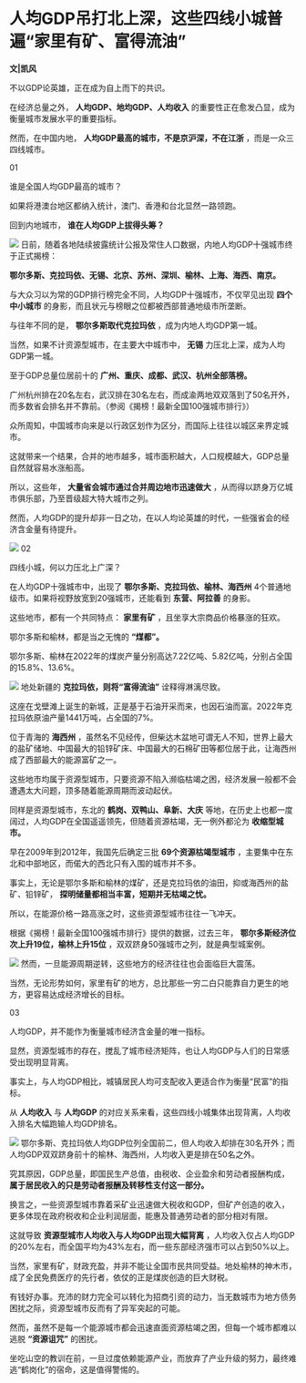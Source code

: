 # 人均GDP吊打北上深，这些四线小城普遍“家里有矿、富得流油”

**文|凯风**

不以GDP论英雄，正在成为自上而下的共识。

在经济总量之外， **人均GDP、地均GDP、人均收入** 的重要性正在愈发凸显，成为衡量城市发展水平的重要指标。

然而，在中国内地， **人均GDP最高的城市，不是京沪深，不在江浙** ，而是一众三四线城市。

01

谁是全国人均GDP最高的城市？

如果将港澳台地区都纳入统计，澳门、香港和台北显然一路领跑。

回到内地城市， **谁在人均GDP上拔得头筹？**

![](https://inews.gtimg.com/om_bt/O15n08d9lOLicw4RjielVf7mOjikkTAdqpqqUBHjbDFdgAA/1000)
日前，随着各地陆续披露统计公报及常住人口数据，内地人均GDP十强城市终于正式揭榜：

**鄂尔多斯、克拉玛依、无锡、北京、苏州、深圳、榆林、上海、海西、南京。**

与大众习以为常的GDP排行榜完全不同，人均GDP十强城市，不仅罕见出现 **四个中小城市** 的身影，而且状元与榜眼之位都被西部普通地级市所垄断。

与往年不同的是， **鄂尔多斯取代克拉玛依** ，成为内地人均GDP第一城。

当然，如果不计资源型城市，在主要大中城市中， **无锡** 力压北上深，成为人均GDP第一城。

至于GDP总量位居前十的 **广州、重庆、成都、武汉、杭州全部落榜。**

广州杭州排在20名左右，武汉排在30名左右，而成渝两地双双落到了50名开外，而多数省会排名并不靠前。（参阅《揭榜！最新全国100强城市排行》）

众所周知，中国城市向来是以行政区划作为区分，而国际上往往以城区来界定城市。

这就带来一个结果，合并的地市越多，城市面积越大，人口规模越大，GDP总量自然就容易水涨船高。

所以，这些年， **大量省会城市通过合并周边地市迅速做大** ，从而得以跻身万亿城市俱乐部，乃至晋级超大特大城市之列。

然而，人均GDP的提升却非一日之功，在以人均论英雄的时代，一些强省会的经济含金量有待提升。

![](https://inews.gtimg.com/newsapp_bt/0/15800544119/1000)
02

四线小城，何以力压北上广深？

在人均GDP十强城市中，出现了 **鄂尔多斯、克拉玛依、榆林、海西州** 4个普通地级市。如果将视野放宽到20强城市，还能看到 **东营、阿拉善**
的身影。

这些地市，都有一个共同特点： **家里有矿** ，且坐享大宗商品价格暴涨的狂欢。

鄂尔多斯和榆林，都是当之无愧的 **“煤都”。**

鄂尔多斯、榆林在2022年的煤炭产量分别高达7.22亿吨、5.82亿吨，分别占全国的15.8%、13.6%。

![](https://inews.gtimg.com/om_bt/OmUOrH46ZvHad_QGpdVsMOXRWRiyNtwz1apDjCUAB5TsgAA/1000)
地处新疆的 **克拉玛依，则将“富得流油”** 诠释得淋漓尽致。

这座在戈壁滩上诞生的新城，正是基于石油开采而来，也因石油而富。2022年克拉玛依原油产量1441万吨，占全国的7%。

位于青海的 **海西州**
，虽然名不见经传，但柴达木盆地可谓无人不知，世界上最大的盐矿储地、中国最大的铅锌矿床、中国最大的石棉矿田等都位居于此，让海西州成了西部最大的能源富矿之一。

这些地市均属于资源型城市，只要资源不陷入濒临枯竭之困，经济发展一般都不会遭遇太大问题，顶多随着能源周期而波动起伏。

同样是资源型城市，东北的 **鹤岗、双鸭山、阜新、大庆** 等地，在历史上也都一度阔过，人均GDP在全国遥遥领先，但随着资源枯竭，无一例外都沦为
**收缩型城市。**

早在2009年到2012年，我国先后确定三批 **69个资源枯竭型城市** ，主要集中在东北和中部地区，而偌大的西北只有入围的城市并不多。

事实上，无论是鄂尔多斯和榆林的煤矿，还是克拉玛依的油田，抑或海西州的盐矿、铅锌矿， **探明储量都相当丰富，短期并无枯竭之忧。**

所以，在能源价格一路高涨之时，这些资源型城市往往一飞冲天。

根据《揭榜！最新全国100强城市排行》提供的数据，过去三年， **鄂尔多斯经济位次上升19位，榆林上升15位** ，双双跻身50强城市之列，就是典型城案例。

![](https://inews.gtimg.com/om_bt/ON-Z3dfZx-cs4vTxhRLmql1VZyqGvfP-4J9YiQM04RsP0AA/1000)
然而，一旦能源周期逆转，这些地方的经济往往也会面临巨大震荡。

当然，无论形势如何，家里有矿的地方，总比那些一穷二白只能靠自力更生的地方，更容易达成经济增长的目标。

03

人均GDP，并不能作为衡量城市经济含金量的唯一指标。

显然，资源型城市的存在，搅乱了城市经济矩阵，也让人均GDP与人们的日常感受出现明显背离。

事实上，与人均GDP相比，城镇居民人均可支配收入更适合作为衡量“民富”的指标。

从 **人均收入** 与 **人均GDP** 的对应关系来看，这些四线小城集体出现背离，人均收入排名大幅跑输人均GDP排名。

![](https://inews.gtimg.com/om_bt/OFY58AS1yISaSkQgm5HQ-3JAmqju30yTy6fxAtP6i78rMAA/0)
鄂尔多斯、克拉玛依人均GDP位列全国前二，但人均收入却排在30名开外；而人均GDP双双跻身前十的榆林、海西州，人均收入更是排在50名之外。

究其原因，GDP总量，即国民生产总值，由税收、企业盈余和劳动者报酬构成， **属于居民收入的只是劳动者报酬及转移性支付这一部分。**

换言之，一些资源型城市靠着采矿业迅速做大税收和GDP，但矿产创造的收入，更多体现在政府税收和企业利润层面，能惠及普通劳动者的部分相对有限。

这就导致 **资源型城市人均收入与人均GDP出现大幅背离**
，人均收入仅占人均GDP的20%左右，而全国平均为43%左右，而一些东部经济强市可以占到50%以上。

当然，家里有矿，财政充盈，并非不能让全国市民共同受益。地处榆林的神木市，成了全民免费医疗的先行者，依仗的正是煤炭创造的巨大财税。

有钱好办事。充沛的财力完全可以转化为招商引资的动力，当无数城市为地方债务困扰之际，资源型城市反而有了异军突起的可能。

然而，虽然不是每一个能源城市都会迅速直面资源枯竭之困，但每一个城市都难以逃脱 **“资源诅咒”** 的困扰。

坐吃山空的教训在前，一旦过度依赖能源产业，而放弃了产业升级的努力，最终难逃“鹤岗化”的宿命，这是值得警惕的。

